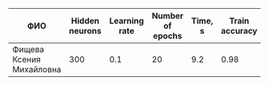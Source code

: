 | ФИО                  | Hidden neurons | Learning rate | Number of epochs | Time, s | Train accuracy | Test accuracy |
| -------------------- | -------------- | ------------- | ---------------- | ------- | -------------- | ------------- |
| Фищева Ксения Михайловна | 300            | 0.1           | 20               | 9.2      | 0.98           | 0.97          |
